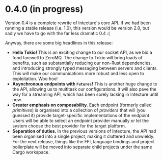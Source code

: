 # 0.4.0 (in progress)

Version 0.4 is a complete rewrite of Intecture's core API. If we had been running a stable release (i.e. 1.0), this version would be version 2.0, but sadly we have to go with the far less dramatic 0.4 :(

Anyway, there are some big headlines in this release:

- **Hello Tokio!** This is an exciting change to our socket API, as we bid a fond farewell to ZeroMQ. The change to Tokio will bring loads of benefits, such as substantially reducing our non-Rust dependencies, and introducing strongly typed messaging between servers and clients. This will make our communications more robust and less open to exploitation. Woo hoo!
- **Asynchronous endpoints with `Futures`!** This is another huge change to the API, allowing us to multitask our configurations. It will also pave the way for a streaming API, which has been sorely lacking in Intecture until now.
- **Greater emphasis on composability.** Each endpoint (formerly called _primitives_) is organised into a collection of _providers_ that will (you guessed it) provide target-specific implementations of the endpoint. Users will be able to select an endpoint provider manually or let the system choose the best provider for the target platform.
- **Separation of duties.** In the previous versions of Intecture, the API had been organised into a single project, making it cluttered and unwieldy. For the next release, things like the FFI, language bindings and project boilerplate will be moved into separate child projects under the same Cargo workspace.
